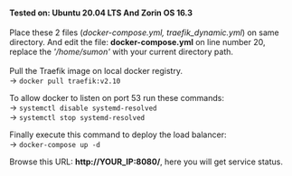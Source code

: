 <h4>Tested on: <b>Ubuntu 20.04 LTS</b> And <b>Zorin OS 16.3</b></h4>

Place these 2 files (<i>docker-compose.yml, traefik_dynamic.yml</i>) on same directory. And edit the file: <b>docker-compose.yml</b> on line number 20, replace the <i>'/home/sumon'</i> with your current directory path.
<br><br>
Pull the Traefik image on local docker registry.
<br>
-> <code>docker pull traefik:v2.10</code>

To allow docker to listen on port 53 run these commands:
<br>
-> <code>systemctl disable systemd-resolved</code>
<br>
-> <code>systemctl stop systemd-resolved</code>

Finally execute this command to deploy the load balancer:
<br>
-> <code>docker-compose up -d</code>

Browse this URL: <b>http://YOUR_IP:8080/</b>, here you will get service status.
